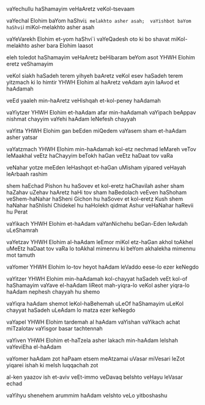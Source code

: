 
vaYechullu haShamayim veHaAretz veKol-tsevaam

vaYechal Elohim baYom haShvi`i melakhto asher asah; 
vaYishbot baYom haShvi`i miKol-melakhto asher asah

vaYeVarekh Elohim et-yom haShvi`i vaYeQadesh oto 
ki bo shavat miKol-melakhto asher bara Elohim laasot

eleh toledot haShamayim veHaAretz beHibaram 
beYom asot YHWH Elohim eretz veShamayim

veKol siakh haSadeh terem yihyeh baAretz veKol esev haSadeh terem yitzmach ki lo himtir YHWH Elohim al haAretz veAdam ayin laAvod et haAdamah

veEd yaaleh min-haAretz veHishqah et-kol-peney haAdamah

vaYiytzer YHWH Elohim et-haAdam afar min-haAdamah 
vaYipach beAppav nishmat chayyim 
vaYehi haAdam leNefesh chayyah

vaYitta YHWH Elohim gan beEden miQedem 
vaYasem sham et-haAdam asher yatsar

vaYatzmach YHWH Elohim min-haAdamah kol-etz nechmad leMareh veTov leMaakhal 
veEtz haChayyim beTokh haGan 
veEtz haDaat tov vaRa

veNahar yotze meEden leHashqot et-haGan uMisham yipared veHayah leArbaah rashim

shem haEchad Pishon hu haSovev et kol-eretz haChavilah asher sham haZahav uZehav haAretz haHi tov sham haBedolach veEven haShoham 
veShem-haNahar haSheni Gichon hu haSovev et kol-eretz Kush 
shem haNahar haShlishi Chidekel hu haHolekh qidmat Ashur 
veHaNahar haRevii hu Perat

vaYikach YHWH Elohim et-haAdam vaYanNichehu beGan-Eden leAvdah uLeShamrah

vaYetzav YHWH Elohim al-haAdam leEmor miKol etz-haGan akhol toAkhel uMeEtz haDaat tov vaRa lo toAkhal mimennu ki beYom akhalekha mimennu mot tamuth

vaYomer YHWH Elohim lo-tov heyot haAdam leVaddo eese-lo ezer keNegdo

vaYitzer YHWH Elohim min-haAdamah kol-chayyat haSadeh veEt kol-of haShamayim 
vaYave el-haAdam liReot mah-yiqra-lo 
veKol asher yiqra-lo haAdam nephesh chayyah hu shemo

vaYiqra haAdam shemot leKol-haBehemah uLeOf haShamayim uLeKol chayyat haSadeh uLeAdam lo matza ezer keNegdo

vaYapel YHWH Elohim tardemah al haAdam vaYishan vaYikach achat miTzalotav vaYisgor basar tachtennah

vaYiven YHWH Elohim et-haTzela asher lakach min-haAdam leIshah vaYeviEha el-haAdam

vaYomer haAdam zot haPaam 
etsem meAtzamai uVasar miVesari 
leZot yiqarei ishah ki meIsh luqqachah zot

al-ken yaazov ish et-aviv veEt-immo veDavaq beIshto veHayu leVasar echad

vaYihyu shenehem arummim haAdam veIshto veLo yitboshashu
